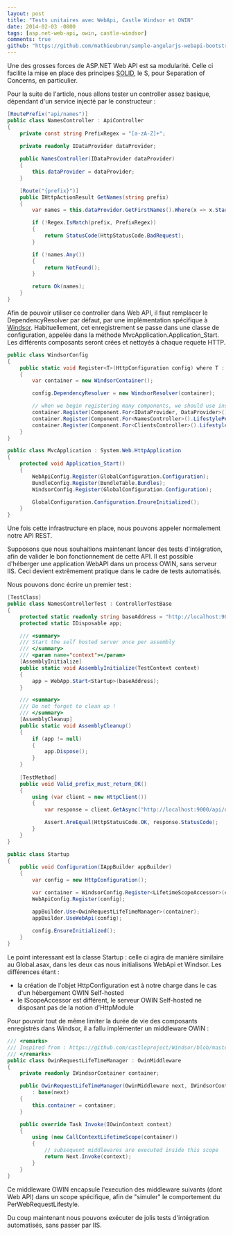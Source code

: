 ```yaml
---
layout: post
title: "Tests unitaires avec WebApi, Castle Windsor et OWIN"
date: 2014-02-03 -0800
tags: [asp.net-web-api, owin, castle-windsor]
comments: true
github: "https://github.com/mathieubrun/sample-angularjs-webapi-bootstrap"
---
```


Une des grosses forces de ASP.NET Web API est sa modularité. Celle ci facilite la mise en place des principes [SOLID](http://en.wikipedia.org/wiki/SOLID_%28object-oriented_design%29), le S, pour Separation of Concerns, en particulier.

Pour la suite de l'article, nous allons tester un controller assez basique, dépendant d'un service injecté par le constructeur :

```` csharp
[RoutePrefix("api/names")]
public class NamesController : ApiController
{
	private const string PrefixRegex = "[a-zA-Z]+";
	
	private readonly IDataProvider dataProvider;

	public NamesController(IDataProvider dataProvider)
	{
		this.dataProvider = dataProvider;
	}

	[Route("{prefix}")]
	public IHttpActionResult GetNames(string prefix)
	{
		var names = this.dataProvider.GetFirstNames().Where(x => x.StartsWith(prefix));

		if (!Regex.IsMatch(prefix, PrefixRegex))
		{
			return StatusCode(HttpStatusCode.BadRequest);
		}

		if (!names.Any())
		{
			return NotFound();
		}

		return Ok(names);
	}
}
````

Afin de pouvoir utiliser ce controller dans Web API, il faut remplacer le DependencyResolver par défaut, par une implémentation spécifique à [Windsor](https://github.com/WebApiContrib/WebApiContrib.IoC.CastleWindsor/blob/master/src/WebApiContrib.IoC.CastleWindsor/WindsorResolver.cs). Habituellement, cet enregistrement se passe dans une classe de configuration, appelée dans la méthode MvcApplication.Application_Start. Les différents composants seront crées et nettoyés à chaque requete HTTP.

```` csharp
public class WindsorConfig
{
	public static void Register<T>(HttpConfiguration config) where T : IScopeAccessor, new()
	{
		var container = new WindsorContainer();

		config.DependencyResolver = new WindsorResolver(container);

		// when we begin registering many components, we should use installers here
		container.Register(Component.For<IDataProvider, DataProvider>().LifestylePerWebRequest());
		container.Register(Component.For<NamesController>().LifestylePerWebRequest());
		container.Register(Component.For<ClientsController>().LifestylePerWebRequest());
	}
}

public class MvcApplication : System.Web.HttpApplication
{
	protected void Application_Start()
	{
		WebApiConfig.Register(GlobalConfiguration.Configuration);
		BundleConfig.Register(BundleTable.Bundles);
		WindsorConfig.Register(GlobalConfiguration.Configuration);

		GlobalConfiguration.Configuration.EnsureInitialized();
	}
}
````

Une fois cette infrastructure en place, nous pouvons appeler normalement notre API REST.

Supposons que nous souhaitions maintenant lancer des tests d'intégration, afin de valider le bon fonctionnement de cette API. Il est possible d'héberger une application WebAPI dans un process OWIN, sans serveur IIS. Ceci devient extrêmement pratique dans le cadre de tests automatisés. 

Nous pouvons donc écrire un premier test :

```` csharp
[TestClass]
public class NamesControllerTest : ControllerTestBase
{
	protected static readonly string baseAddress = "http://localhost:9000/";
	protected static IDisposable app;

	/// <summary>
	/// Start the self hosted server once per assembly
	/// </summary>
	/// <param name="context"></param>
	[AssemblyInitialize]
	public static void AssemblyInitialize(TestContext context)
	{
		app = WebApp.Start<Startup>(baseAddress);
	}

	/// <summary>
	/// Do not forget to clean up !
	/// </summary>
	[AssemblyCleanup]
	public static void AssemblyCleanup()
	{
		if (app != null)
		{
			app.Dispose();
		}
	}
	
	[TestMethod]
	public void Valid_prefix_must_return_OK()
	{
		using (var client = new HttpClient())
		{
			var response = client.GetAsync("http://localhost:9000/api/names/A").Result;

			Assert.AreEqual(HttpStatusCode.OK, response.StatusCode);
		}
	}
}

public class Startup
{
	public void Configuration(IAppBuilder appBuilder)
	{
		var config = new HttpConfiguration();

		var container = WindsorConfig.Register<LifetimeScopeAccessor>(config);
		WebApiConfig.Register(config);

		appBuilder.Use<OwinRequestLifeTimeManager>(container);
		appBuilder.UseWebApi(config);
		
		config.EnsureInitialized();
	}
}
````

Le point interessant est la classe Startup : celle ci agira de manière similaire au Global.asax, dans les deux cas nous initialisons WebApi et Windsor. Les différences étant :

- la création de l'objet HttpConfiguration est à notre charge dans le cas d'un hébergement OWIN Self-hosted
- le IScopeAccessor est différent, le serveur OWIN Self-hosted ne disposant pas de la notion d'HttpModule

Pour pouvoir tout de même limiter la durée de vie des composants enregistrés dans Windsor, il a fallu implémenter un middleware OWIN : 

```` csharp
/// <remarks>
/// Inspired from : https://github.com/castleproject/Windsor/blob/master/src/Castle.Windsor/MicroKernel/Lifestyle/PerWebRequestLifestyleModule.cs
/// </remarks>
public class OwinRequestLifeTimeManager : OwinMiddleware
{
	private readonly IWindsorContainer container;

	public OwinRequestLifeTimeManager(OwinMiddleware next, IWindsorContainer container)
		: base(next)
	{
		this.container = container;
	}

	public override Task Invoke(IOwinContext context)
	{
		using (new CallContextLifetimeScope(container))
		{
			// subsequent middlewares are executed inside this scope
			return Next.Invoke(context);
		}
	}
}
````

Ce middleware OWIN encapsule l'execution des middleware suivants (dont Web API) dans un scope spécifique, afin de "simuler" le comportement du PerWebRequestLifestyle.

Du coup maintenant nous pouvons exécuter de jolis tests d'intégration automatisés, sans passer par IIS.

